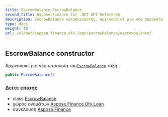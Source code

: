 ```yaml
---
title: EscrowBalance.EscrowBalance
second_title: Aspose.Finance for .NET API Reference
description: EscrowBalance κατασκευαστής. Αρχικοποιεί μια νέα παρουσία τουEscrowBalance τάξη.
type: docs
weight: 10
url: /el/net/aspose.finance.ofx.loan/escrowbalance/escrowbalance/
---
```

## EscrowBalance constructor

Αρχικοποιεί μια νέα παρουσία του[`EscrowBalance`](../) τάξη.

```csharp
public EscrowBalance()
```

### Δείτε επίσης

* class [EscrowBalance](../)
* χώρος ονομάτων [Aspose.Finance.Ofx.Loan](../../escrowbalance/)
* συνέλευση [Aspose.Finance](../../../)


